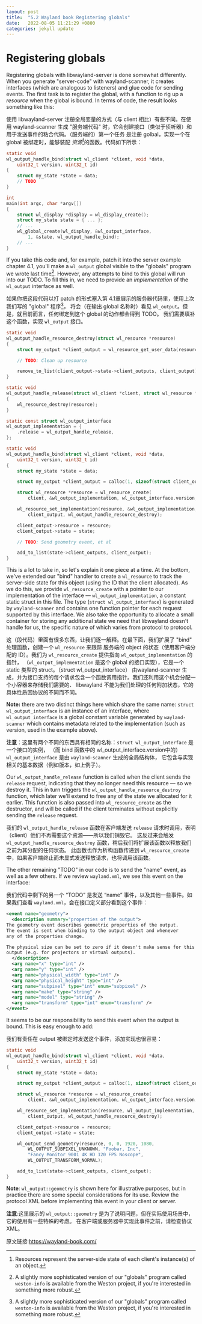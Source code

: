 ```yaml
---
layout: post
title:  "5.2 Wayland book Registering globals"
date:   2022-08-05 11:21:29 +0800
categories: jekyll update
---
```

# Registering globals

Registering globals with libwayland-server is done somewhat differently. When
you generate "server-code" with wayland-scanner, it creates interfaces
(which are analogous to listeners) and glue code for sending events. The first
task is to register the global, with a function to rig up a *resource* when
the global is bound. In terms of code, the result looks something like this:

使用 libwayland-server 注册全局变量的方式（与 client 相比）有些不同。在使用 wayland-scanner
生成 "服务端代码" 时，它会创建接口（类似于侦听器）和用于发送事件的粘合代码。（服务端的）第一个任务
是注册 golbal，实现一个在 global 被绑定时，能够装配 *资源*[^1]的函数。代码如下所示：

```c
static void
wl_output_handle_bind(struct wl_client *client, void *data,
    uint32_t version, uint32_t id)
{
    struct my_state *state = data;
    // TODO
}

int
main(int argc, char *argv[])
{
    struct wl_display *display = wl_display_create();
    struct my_state state = { ... };
    // ...
    wl_global_create(wl_display, &wl_output_interface,
        1, &state, wl_output_handle_bind);
    // ...
}
```

If you take this code and, for example, patch it into the server example chapter
4.1, you'll make a `wl_output` global visible to the "globals" program we wrote
last time[^2]. However, any attempts to bind to this global will run into our
TODO. To fill this in, we need to provide an *implementation* of the `wl_output`
interface as well.

如果你把这段代码以打 patch 的形式塞入第 4.1章展示的服务器代码里，使用上次我们写的 "global" 程序[^2]，
将会（在输出 global 名称时）看见 `wl_output`。但是，就目前而言，任何绑定到这个 global 的动作都会得到 TODO。
我们需要填补这个函数，实现 `wl_output` 接口。

```c
static void
wl_output_handle_resource_destroy(struct wl_resource *resource)
{
    struct my_output *client_output = wl_resource_get_user_data(resource);

    // TODO: Clean up resource

    remove_to_list(client_output->state->client_outputs, client_output);
}

static void
wl_output_handle_release(struct wl_client *client, struct wl_resource *resource)
{
    wl_resource_destroy(resource);
}

static const struct wl_output_interface
wl_output_implementation = {
    .release = wl_output_handle_release,
};

static void
wl_output_handle_bind(struct wl_client *client, void *data,
    uint32_t version, uint32_t id)
{
    struct my_state *state = data;

    struct my_output *client_output = calloc(1, sizeof(struct client_output));

    struct wl_resource *resource = wl_resource_create(
        client, &wl_output_implementation, wl_output_interface.version, id);

    wl_resource_set_implementation(resource, &wl_output_implementation,
        client_output, wl_output_handle_resource_destroy);

    client_output->resource = resource;
    client_output->state = state;

    // TODO: Send geometry event, et al

    add_to_list(state->client_outputs, client_output);
}
```

This is a lot to take in, so let's explain it one piece at a time. At the
bottom, we've extended our "bind" handler to create a `wl_resource` to track the
server-side state for this object (using the ID that the client allocated). As
we do this, we provide `wl_resource_create` with a pointer to our implementation
of the interface &mdash; `wl_output_implementation`, a constant static struct in
this file. The type (`struct wl_output_interface`) is generated by 
`wayland-scanner` and contains one function pointer for each request supported
by this interface. We also take the opportunity to allocate a small container 
for storing any additional state we need that libwayland doesn't handle for us,
the specific nature of which varies from protocol to protocol.

这（段代码）里面有很多东西，让我们逐一解释。在最下面，我们扩展了 "bind" 处理函数，创建一个 `wl_resource` 来跟踪
服务端的 object 的状态（使用客户端分配的 ID）。我们为 `wl_resource_create` 提供指向 `wl_output_implementation` 的指针，
（`wl_output_implementation` 是这个 global 的接口实现），它是一个 static 类型的 struct。（struct wl_output_interface）
由wayland-scanner 生成，并为接口支持的每个请求包含一个函数调用指针。我们还利用这个机会分配一个小容器来存储我们需要的、
libwayland 不能为我们处理的任何附加状态，它的具体性质因协议的不同而不同。

**Note:** there are two distinct things here which share the same name:
`struct wl_output_interface` is an instance of an interface, where
`wl_output_interface` is a global constant variable generated by
`wayland-scanner` which contains metadata related to the implementation (such as
version, used in the example above).

**注意**：这里有两个不同的东西具有相同的名称：`struct wl_output_interface` 是一个接口的实例，
（而 bind 函数中的 wl_output_interface.version中的）`wl_output_interface` 是由 `wayland-scanner` 生成的全局结构体，
它包含与实现相关的基本数据（例如版本，如上例子）。

Our `wl_output_handle_release` function is called when the client sends the
`release` request, indicating that they no longer need this resource &mdash; so 
we destroy it. This in turn triggers the `wl_output_handle_resource_destroy`
function, which later we'll extend to free any of the state we allocated for it
earlier. This function is also passed into `wl_resource_create` as the
destructor, and will be called if the client terminates without explicitly
sending the `release` request.

我们的 `wl_output_handle_release` 函数在客户端发送 `release` 请求时调用，表明（client）他们不再需要这个资源——所以我们销毁它。
这反过来会触发 `wl_output_handle_resource_destroy` 函数，稍后我们将扩展该函数以释放我们之前为其分配的任何状态。
此函数也作为析构函数传递到 `wl_resource_create` 中，如果客户端终止而未显式发送释放请求，也将调用该函数。

The other remaining "TODO" in our code is to send the "name" event, as well as a
few others. If we review `wayland.xml`, we see this event on the interface:

我们代码中剩下的另一个 “TODO” 是发送 “name” 事件，以及其他一些事件。如果我们查看 `wayland.xml`，会在接口定义部分看到这个事件：

```xml
<event name="geometry">
  <description summary="properties of the output">
The geometry event describes geometric properties of the output.
The event is sent when binding to the output object and whenever
any of the properties change.

The physical size can be set to zero if it doesn't make sense for this
output (e.g. for projectors or virtual outputs).
  </description>
  <arg name="x" type="int" />
  <arg name="y" type="int" />
  <arg name="physical_width" type="int" />
  <arg name="physical_height" type="int" />
  <arg name="subpixel" type="int" enum="subpixel" />
  <arg name="make" type="string" />
  <arg name="model" type="string" />
  <arg name="transform" type="int" enum="transform" />
</event>
```

It seems to be our responsibility to send this event when the output is bound.
This is easy enough to add:

我们有责任在 output 被绑定时发送这个事件，添加实现也很容易：

```c
static void
wl_output_handle_bind(struct wl_client *client, void *data,
    uint32_t version, uint32_t id)
{
    struct my_state *state = data;

    struct my_output *client_output = calloc(1, sizeof(struct client_output));

    struct wl_resource *resource = wl_resource_create(
        client, &wl_output_implementation, wl_output_interface.version, id);

    wl_resource_set_implementation(resource, wl_output_implementation,
        client_output, wl_output_handle_resource_destroy);

    client_output->resource = resource;
    client_output->state = state;

    wl_output_send_geometry(resource, 0, 0, 1920, 1080,
        WL_OUTPUT_SUBPIXEL_UNKNOWN, "Foobar, Inc",
        "Fancy Monitor 9001 4K HD 120 FPS Noscope",
        WL_OUTPUT_TRANSFORM_NORMAL);

    add_to_list(state->client_outputs, client_output);
}
```

**Note**: `wl_output::geometry` is shown here for illustrative purposes, but in
practice there are some special considerations for its use. Review the protocol
XML before implementing this event in your client or server.

**注意**:这里展示的 `wl_output::geometry` 是为了说明问题，但在实际使用场景中，它的使用有一些特殊的考虑。
在客户端或服务器中实现此事件之前，请检查协议XML。

[^1]: Resources represent the server-side state of each client's instance(s) of an object.
[^1]: 资源代表每个客户端的实例（object）的服务器端状态。


[^2]: A slightly more sophisticated version of our "globals" program called `weston-info` is available from the Weston project, if you're interested in something more robust.
[^2]: 如果你对更加强大的相关实现感兴趣，可以从 Weston 项目中获得一个实现稍微复杂的名为 "weston_info" 的 "global" 程序。 

原文链接:https://wayland-book.com/
